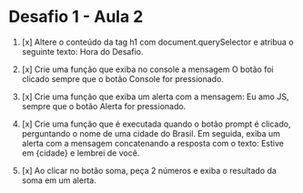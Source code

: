 # Desafio 1 - Aula 2

1. [x] Altere o conteúdo da tag h1 com document.querySelector e atribua o seguinte texto: Hora do Desafio.

1. [x] Crie uma função que exiba no console a mensagem O botão foi clicado sempre que o botão Console for pressionado.

1. [x] Crie uma função que exiba um alerta com a mensagem: Eu amo JS, sempre que o botão Alerta for pressionado.

1. [x] Crie uma função que é executada quando o botão prompt é clicado, perguntando o nome de uma cidade do Brasil. Em seguida, exiba um alerta com a mensagem concatenando a resposta com o texto: Estive em {cidade} e lembrei de você.

1. [x] Ao clicar no botão soma, peça 2 números e exiba o resultado da soma em um alerta.

